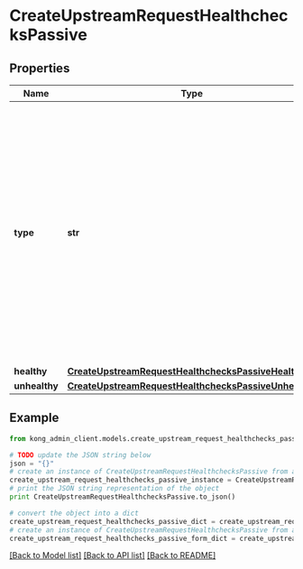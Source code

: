 # CreateUpstreamRequestHealthchecksPassive


## Properties

Name | Type | Description | Notes
------------ | ------------- | ------------- | -------------
**type** | **str** | Whether to perform passive health checks interpreting HTTP/HTTPS statuses, or just check for TCP connection success. In passive checks, http and https options are equivalent. Accepted values are &#x60;tcp&#x60;, &#x60;http&#x60;, &#x60;https&#x60;, &#x60;grpc&#x60;, &#x60;grpcs&#x60;. | [optional] [default to 'http']
**healthy** | [**CreateUpstreamRequestHealthchecksPassiveHealthy**](CreateUpstreamRequestHealthchecksPassiveHealthy.md) |  | [optional] 
**unhealthy** | [**CreateUpstreamRequestHealthchecksPassiveUnhealthy**](CreateUpstreamRequestHealthchecksPassiveUnhealthy.md) |  | [optional] 

## Example

```python
from kong_admin_client.models.create_upstream_request_healthchecks_passive import CreateUpstreamRequestHealthchecksPassive

# TODO update the JSON string below
json = "{}"
# create an instance of CreateUpstreamRequestHealthchecksPassive from a JSON string
create_upstream_request_healthchecks_passive_instance = CreateUpstreamRequestHealthchecksPassive.from_json(json)
# print the JSON string representation of the object
print CreateUpstreamRequestHealthchecksPassive.to_json()

# convert the object into a dict
create_upstream_request_healthchecks_passive_dict = create_upstream_request_healthchecks_passive_instance.to_dict()
# create an instance of CreateUpstreamRequestHealthchecksPassive from a dict
create_upstream_request_healthchecks_passive_form_dict = create_upstream_request_healthchecks_passive.from_dict(create_upstream_request_healthchecks_passive_dict)
```
[[Back to Model list]](../README.md#documentation-for-models) [[Back to API list]](../README.md#documentation-for-api-endpoints) [[Back to README]](../README.md)


